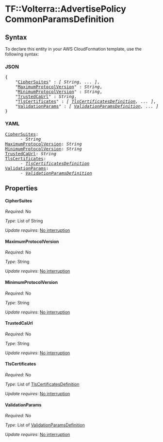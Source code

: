 # TF::Volterra::AdvertisePolicy CommonParamsDefinition

## Syntax

To declare this entity in your AWS CloudFormation template, use the following syntax:

### JSON

<pre>
{
    "<a href="#ciphersuites" title="CipherSuites">CipherSuites</a>" : <i>[ String, ... ]</i>,
    "<a href="#maximumprotocolversion" title="MaximumProtocolVersion">MaximumProtocolVersion</a>" : <i>String</i>,
    "<a href="#minimumprotocolversion" title="MinimumProtocolVersion">MinimumProtocolVersion</a>" : <i>String</i>,
    "<a href="#trustedcaurl" title="TrustedCaUrl">TrustedCaUrl</a>" : <i>String</i>,
    "<a href="#tlscertificates" title="TlsCertificates">TlsCertificates</a>" : <i>[ <a href="tlscertificatesdefinition.md">TlsCertificatesDefinition</a>, ... ]</i>,
    "<a href="#validationparams" title="ValidationParams">ValidationParams</a>" : <i>[ <a href="validationparamsdefinition.md">ValidationParamsDefinition</a>, ... ]</i>
}
</pre>

### YAML

<pre>
<a href="#ciphersuites" title="CipherSuites">CipherSuites</a>: <i>
      - String</i>
<a href="#maximumprotocolversion" title="MaximumProtocolVersion">MaximumProtocolVersion</a>: <i>String</i>
<a href="#minimumprotocolversion" title="MinimumProtocolVersion">MinimumProtocolVersion</a>: <i>String</i>
<a href="#trustedcaurl" title="TrustedCaUrl">TrustedCaUrl</a>: <i>String</i>
<a href="#tlscertificates" title="TlsCertificates">TlsCertificates</a>: <i>
      - <a href="tlscertificatesdefinition.md">TlsCertificatesDefinition</a></i>
<a href="#validationparams" title="ValidationParams">ValidationParams</a>: <i>
      - <a href="validationparamsdefinition.md">ValidationParamsDefinition</a></i>
</pre>

## Properties

#### CipherSuites

_Required_: No

_Type_: List of String

_Update requires_: [No interruption](https://docs.aws.amazon.com/AWSCloudFormation/latest/UserGuide/using-cfn-updating-stacks-update-behaviors.html#update-no-interrupt)

#### MaximumProtocolVersion

_Required_: No

_Type_: String

_Update requires_: [No interruption](https://docs.aws.amazon.com/AWSCloudFormation/latest/UserGuide/using-cfn-updating-stacks-update-behaviors.html#update-no-interrupt)

#### MinimumProtocolVersion

_Required_: No

_Type_: String

_Update requires_: [No interruption](https://docs.aws.amazon.com/AWSCloudFormation/latest/UserGuide/using-cfn-updating-stacks-update-behaviors.html#update-no-interrupt)

#### TrustedCaUrl

_Required_: No

_Type_: String

_Update requires_: [No interruption](https://docs.aws.amazon.com/AWSCloudFormation/latest/UserGuide/using-cfn-updating-stacks-update-behaviors.html#update-no-interrupt)

#### TlsCertificates

_Required_: No

_Type_: List of <a href="tlscertificatesdefinition.md">TlsCertificatesDefinition</a>

_Update requires_: [No interruption](https://docs.aws.amazon.com/AWSCloudFormation/latest/UserGuide/using-cfn-updating-stacks-update-behaviors.html#update-no-interrupt)

#### ValidationParams

_Required_: No

_Type_: List of <a href="validationparamsdefinition.md">ValidationParamsDefinition</a>

_Update requires_: [No interruption](https://docs.aws.amazon.com/AWSCloudFormation/latest/UserGuide/using-cfn-updating-stacks-update-behaviors.html#update-no-interrupt)

